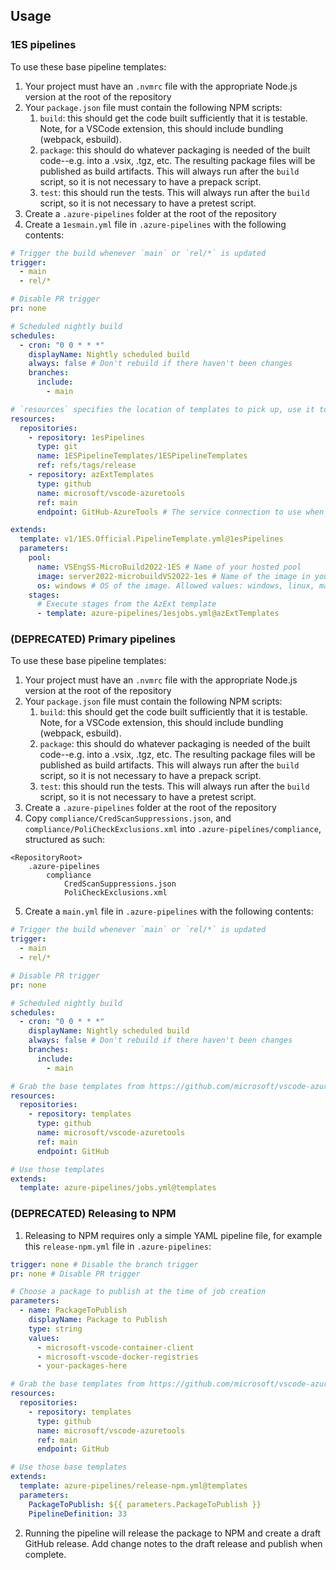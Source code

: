 ## Usage

### 1ES pipelines
To use these base pipeline templates:
1. Your project must have an `.nvmrc` file with the appropriate Node.js version at the root of the repository
1. Your `package.json` file must contain the following NPM scripts:
    1. `build`: this should get the code built sufficiently that it is testable. Note, for a VSCode extension, this should include bundling (webpack, esbuild).
    1. `package`: this should do whatever packaging is needed of the built code--e.g. into a .vsix, .tgz, etc. The resulting package files will be published as build artifacts. This will always run after the `build` script, so it is not necessary to have a prepack script.
    1. `test`: this should run the tests. This will always run after the `build` script, so it is not necessary to have a pretest script.
1. Create a `.azure-pipelines` folder at the root of the repository
1. Create a `1esmain.yml` file in `.azure-pipelines` with the following contents:

```yaml
# Trigger the build whenever `main` or `rel/*` is updated
trigger:
  - main
  - rel/*

# Disable PR trigger
pr: none

# Scheduled nightly build
schedules:
  - cron: "0 0 * * *"
    displayName: Nightly scheduled build
    always: false # Don't rebuild if there haven't been changes
    branches:
      include:
        - main

# `resources` specifies the location of templates to pick up, use it to get 1ES and AzExt templates
resources:
  repositories:
    - repository: 1esPipelines
      type: git
      name: 1ESPipelineTemplates/1ESPipelineTemplates
      ref: refs/tags/release
    - repository: azExtTemplates
      type: github
      name: microsoft/vscode-azuretools
      ref: main
      endpoint: GitHub-AzureTools # The service connection to use when accessing this repository

extends:
  template: v1/1ES.Official.PipelineTemplate.yml@1esPipelines
  parameters:
    pool:
      name: VSEngSS-MicroBuild2022-1ES # Name of your hosted pool
      image: server2022-microbuildVS2022-1es # Name of the image in your pool. If not specified, first image of the pool is used
      os: windows # OS of the image. Allowed values: windows, linux, macOS
    stages:
      # Execute stages from the AzExt template
      - template: azure-pipelines/1esjobs.yml@azExtTemplates

```

### (DEPRECATED) Primary pipelines

To use these base pipeline templates:
1. Your project must have an `.nvmrc` file with the appropriate Node.js version at the root of the repository
1. Your `package.json` file must contain the following NPM scripts:
    1. `build`: this should get the code built sufficiently that it is testable. Note, for a VSCode extension, this should include bundling (webpack, esbuild).
    1. `package`: this should do whatever packaging is needed of the built code--e.g. into a .vsix, .tgz, etc. The resulting package files will be published as build artifacts. This will always run after the `build` script, so it is not necessary to have a prepack script.
    1. `test`: this should run the tests. This will always run after the `build` script, so it is not necessary to have a pretest script.
1. Create a `.azure-pipelines` folder at the root of the repository
1. Copy `compliance/CredScanSuppressions.json`, and `compliance/PoliCheckExclusions.xml` into `.azure-pipelines/compliance`, structured as such:
```
<RepositoryRoot>
    .azure-pipelines
        compliance
            CredScanSuppressions.json
            PoliCheckExclusions.xml
```
5. Create a `main.yml` file in `.azure-pipelines` with the following contents:

```yaml
# Trigger the build whenever `main` or `rel/*` is updated
trigger:
  - main
  - rel/*

# Disable PR trigger
pr: none

# Scheduled nightly build
schedules:
  - cron: "0 0 * * *"
    displayName: Nightly scheduled build
    always: false # Don't rebuild if there haven't been changes
    branches:
      include:
        - main

# Grab the base templates from https://github.com/microsoft/vscode-azuretools/tree/main/azure-pipelines
resources:
  repositories:
    - repository: templates
      type: github
      name: microsoft/vscode-azuretools
      ref: main
      endpoint: GitHub

# Use those templates
extends:
  template: azure-pipelines/jobs.yml@templates
```

### (DEPRECATED) Releasing to NPM

1. Releasing to NPM requires only a simple YAML pipeline file, for example this `release-npm.yml` file in `.azure-pipelines`:

```yaml
trigger: none # Disable the branch trigger
pr: none # Disable PR trigger

# Choose a package to publish at the time of job creation
parameters:
  - name: PackageToPublish
    displayName: Package to Publish
    type: string
    values:
      - microsoft-vscode-container-client
      - microsoft-vscode-docker-registries
      - your-packages-here

# Grab the base templates from https://github.com/microsoft/vscode-azuretools/tree/main/azure-pipelines
resources:
  repositories:
    - repository: templates
      type: github
      name: microsoft/vscode-azuretools
      ref: main
      endpoint: GitHub

# Use those base templates
extends:
  template: azure-pipelines/release-npm.yml@templates
  parameters:
    PackageToPublish: ${{ parameters.PackageToPublish }}
    PipelineDefinition: 33

```
2. Running the pipeline will release the package to NPM and create a draft GitHub release. Add change notes to the draft release and publish when complete.
